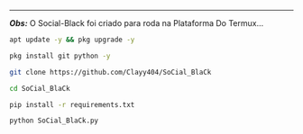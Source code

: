---
___Obs:___ O Social-Black foi criado para roda na Plataforma Do Termux...

```bash
apt update -y && pkg upgrade -y

pkg install git python -y

git clone https://github.com/Clayy404/SoCial_BlaCk

cd SoCial_BlaCk

pip install -r requirements.txt

python SoCial_BlaCk.py

```
